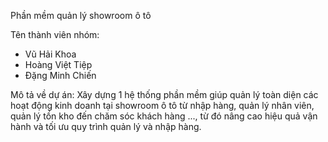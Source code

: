Phần mềm quản lý showroom ô tô

Tên thành viên nhóm:
- Vũ Hải Khoa
- Hoàng Việt Tiệp
- Đặng Minh Chiến

Mô tả về dự án:
Xây dựng 1 hệ thống phần mềm giúp quản lý toàn diện các hoạt động kinh doanh tại showroom ô tô từ nhập hàng, quản lý nhân viên, quản lý tồn kho đến chăm sóc khách hàng ..., từ đó nâng cao hiệu quả vận hành và tối ưu quy trình quản lý và nhập hàng.


